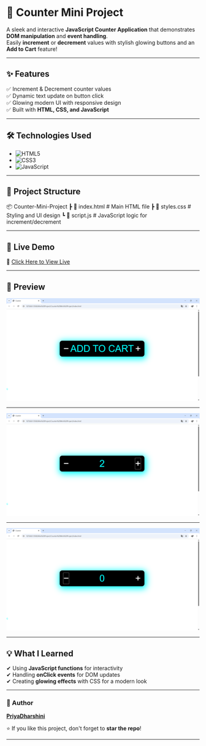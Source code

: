# 🔢 Counter Mini Project  

A sleek and interactive **JavaScript Counter Application** that demonstrates **DOM manipulation** and **event handling**.  
Easily **increment** or **decrement** values with stylish glowing buttons and an **Add to Cart** feature!  

---

## ✨ Features  
✅ Increment & Decrement counter values  
✅ Dynamic text update on button click  
✅ Glowing modern UI with responsive design  
✅ Built with **HTML, CSS, and JavaScript**  

---

## 🛠️ Technologies Used  
- ![HTML5](https://img.shields.io/badge/HTML5-orange?style=for-the-badge&logo=html5)  
- ![CSS3](https://img.shields.io/badge/CSS3-blue?style=for-the-badge&logo=css3)  
- ![JavaScript](https://img.shields.io/badge/JavaScript-yellow?style=for-the-badge&logo=javascript)  

---

## 📂 Project Structure  
📦 Counter-Mini-Project
┣ 📜 index.html # Main HTML file
┣ 📜 styles.css # Styling and UI design
┗ 📜 script.js # JavaScript logic for increment/decrement


---

## 🚀 Live Demo  
🔗 [Click Here to View Live](https://priyadhar29.github.io/Counter_JS/) 

---

## 📸 Preview  
![ADD TO CART](Images/Add%20to%20Cart.png)

---
![INC](Images/Increased.png)

---
![DEC](Images/Decreased.png)

---

## 💡 What I Learned  
✔ Using **JavaScript functions** for interactivity  
✔ Handling **onClick events** for DOM updates  
✔ Creating **glowing effects** with CSS for a modern look  

---

### 🌟 Author  
**[PriyaDharshini](https://github.com/Priyadhar29)**  

⭐ If you like this project, don't forget to **star the repo**!  

---


